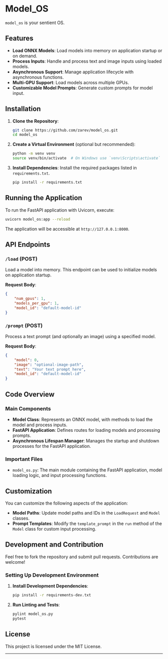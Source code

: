 # Model_OS

`model_os` is your sentient OS.

## Features

- **Load ONNX Models**: Load models into memory on application startup or on demand.
- **Process Inputs**: Handle and process text and image inputs using loaded models.
- **Asynchronous Support**: Manage application lifecycle with asynchronous functions.
- **Multi-GPU Support**: Load models across multiple GPUs.
- **Customizable Model Prompts**: Generate custom prompts for model input.

## Installation

1. **Clone the Repository**:
   ```bash
   git clone https://github.com/zarev/model_os.git
   cd model_os
   ```

2. **Create a Virtual Environment** (optional but recommended):
   ```bash
   python -m venv venv
   source venv/bin/activate  # On Windows use `venv\Scripts\activate`
   ```

3. **Install Dependencies**:
   Install the required packages listed in `requirements.txt`.
   ```bash
   pip install -r requirements.txt
   ```

## Running the Application

To run the FastAPI application with Uvicorn, execute:

```bash
uvicorn model_os:app --reload
```

The application will be accessible at `http://127.0.0.1:8000`.

## API Endpoints

### `/load` (POST)
Load a model into memory. This endpoint can be used to initialize models on application startup.

**Request Body**:
```json
{
    "num_gpus": 1,
    "models_per_gpu": 1,
    "model_id": "default-model-id"
}
```

### `/prompt` (POST)
Process a text prompt (and optionally an image) using a specified model.

**Request Body**:
```json
{
    "model": 0,
    "image": "optional-image-path",
    "text": "Your text prompt here",
    "model_id": "default-model-id"
}
```

## Code Overview

### Main Components

- **Model Class**: Represents an ONNX model, with methods to load the model and process inputs.
- **FastAPI Application**: Defines routes for loading models and processing prompts.
- **Asynchronous Lifespan Manager**: Manages the startup and shutdown processes for the FastAPI application.

### Important Files

- `model_os.py`: The main module containing the FastAPI application, model loading logic, and input processing functions.

## Customization

You can customize the following aspects of the application:

- **Model Paths**: Update model paths and IDs in the `LoadRequest` and `Model` classes.
- **Prompt Templates**: Modify the `template_prompt` in the `run` method of the `Model` class for custom input processing.

## Development and Contribution

Feel free to fork the repository and submit pull requests. Contributions are welcome!

### Setting Up Development Environment

1. **Install Development Dependencies**:
   ```bash
   pip install -r requirements-dev.txt
   ```

2. **Run Linting and Tests**:
   ```bash
   pylint model_os.py
   pytest
   ```

## License

This project is licensed under the MIT License.

---